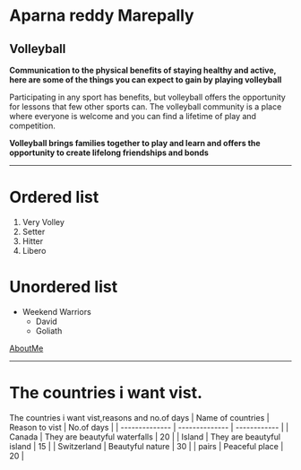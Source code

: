 # Aparna reddy Marepally
## Volleyball

**Communication to the physical benefits of staying healthy and active, here are some of the things you can expect to gain by playing volleyball**

Participating in any sport has benefits, but volleyball offers the opportunity for lessons that few other sports can. The volleyball community is a place where everyone is welcome and you can find a lifetime of play and competition.

**Volleyball brings families together to play and learn and offers the opportunity to create lifelong friendships and bonds**

---------------------

# Ordered list
1. Very Volley
  1. Setter
  2. Hitter
  3. Libero

# Unordered list
- Weekend Warriors
    - David
    - Goliath

[AboutMe](https://github.com/03-eng/Assignment2-Marepally/blob/main/WhatsApp%20Image%202023-02-01%20at%2012.00.57%20AM.jpeg)

-----------

# The countries i want vist.

The countries i want vist,reasons and no.of days
|    Name of countries   |   Reason to vist          |    No.of days     |
| --------------        |   --------------      |     ------------   |
|      Canada        | They are beautyful waterfalls | 20   |
|     Island        |   They are beautyful island   |  15     |
|   Switzerland     |   Beautyful nature    | 30  |
|   pairs         |  Peaceful place  |  20   |

 




